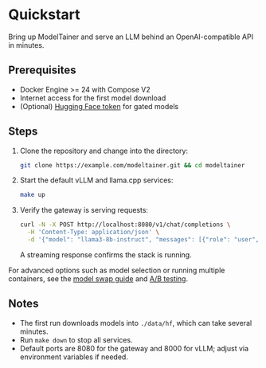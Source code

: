 # Quickstart

Bring up ModelTainer and serve an LLM behind an OpenAI-compatible API in minutes.

## Prerequisites
- Docker Engine \>= 24 with Compose V2
- Internet access for the first model download
- (Optional) [Hugging Face token](https://huggingface.co/settings/tokens) for gated models

## Steps
1. Clone the repository and change into the directory:
   ```bash
   git clone https://example.com/modeltainer.git && cd modeltainer
   ```
2. Start the default vLLM and llama.cpp services:
   ```bash
   make up
   ```
3. Verify the gateway is serving requests:
   ```bash
   curl -N -X POST http://localhost:8080/v1/chat/completions \
     -H 'Content-Type: application/json' \
     -d '{"model": "llama3-8b-instruct", "messages": [{"role": "user", "content": "Hello"}]}'
   ```
   A streaming response confirms the stack is running.

For advanced options such as model selection or running multiple containers, see the [model swap guide](model-swap.md) and [A/B testing](ab-testing.md).

## Notes
- The first run downloads models into `./data/hf`, which can take several minutes.
- Run `make down` to stop all services.
- Default ports are 8080 for the gateway and 8000 for vLLM; adjust via environment variables if needed.
